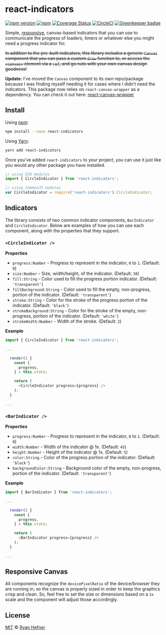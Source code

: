# react-indicators

[![npm version](https://badge.fury.io/js/react-indicators.svg)](https://badge.fury.io/js/react-indicators)
[![npm](https://img.shields.io/npm/l/express.svg)](LICENSE)
[![Coverage Status](https://coveralls.io/repos/github/ryanhefner/react-indicators/badge.svg?branch=master)](https://coveralls.io/github/ryanhefner/react-indicators?branch=master)
[![CircleCI](https://circleci.com/gh/ryanhefner/react-indicators.svg?style=shield)](https://circleci.com/gh/ryanhefner/react-indicators)
[![Greenkeeper badge](https://badges.greenkeeper.io/ryanhefner/react-indicators.svg)](https://greenkeeper.io/)

Simple, [responsive](#responsive-canvas), canvas-based indicators that
you can use to communicate the progress of loaders, timers or whatever else you
might need a progress indicator for.

~~In addition to the pre-built indicators, this library includes a generic `Canvas`
component that you can pass a custom `draw` function to, or access the `<canvas>`
element via a `ref`, and go nuts with your own canvas design goodness!~~

**Update:** I’ve moved the `Canvas` component to its own repo/package because I was finding myself needing it for cases where I didn’t need the indicators. This package now relies on `react-canvas-wrapper` as a dependency. You can check it out here: [react-canvas-wrapper](https://github.com/ryanhefner/react-canvas-wrapper)

## Install

Using [npm](https://npmjs.com/package/react-indicators):

```sh
npm install --save react-indicators
```

Using [Yarn](https://yarn.fyi/react-indicators):

```sh
yarn add react-indicators
```

Once you’ve added `react-indicators` to your project, you can use it just like you
would any other package you have installed.

```js
// using ES6 modules
import { CircleIndicator } from 'react-indicators';

// using CommonJS modules
var CircleIndicator = require('react-indicators').CircleIndicator;
```

## Indicators

The library consists of two common indicator components, `BarIndicator` and `CircleIndicator`. Below are examples of how you can use each component, along with the properties that they support.

### `<CircleIndicator />`

**Properties**

* `progress:Number` - Progress to represent in the indicator, `0` to `1`. (Default: `0`)
* `size:Number` - Size, width/height, of the indicator. (Default: `30`)
* `fill:String` - Color used to fill the progress portion indicator. (Default: `'transparent'`)
* `fillBackground:String` - Color used to fill the empty, non-progress, portion of the indicator. (Default: `'transparent'`)
* `stroke:String` - Color for the stroke of the progress portion of the indicator. (Default: `'black'`)
* `strokeBackground:String` - Color for the stroke of the empty, non-progress, portion of the indicator. (Default: `'white'`)
* `strokeWidth:Number` - Width of the stroke. (Default: `2`)

**Example**

```js
import { CircleIndicator } from 'react-indicators';

...

  render() {
    const {
      progress,
    } = this.state;

    return (
      <CircleIndicator progress={progress} />
    );
  }

...

```

### `<BarIndicator />`

**Properties**

* `progress:Number` - Progress to represent in the indicator, `0` to `1`. (Default: `0`)
* `width:Number` - Width of the indicator @ 1x. (Default: `45`)
* `height:Number` - Height of the indicator @ 1x. (Default: `5`)
* `color:String` - Color of the progress portion of the indicator. (Default: `'black'`)
* `backgroundColor:String` - Background color of the empty, non-progress, portion of the indicator. (Default: `'transparent'`)

**Example**

```js
import { BarIndicator } from 'react-indicators';

...

  render() {
    const {
      progress,
    } = this.state;

    return (
      <BarIndicator progress={progress} />
    );
  }

...

```

## Responsive Canvas

All components recognize the `devicePixelRatio` of the device/browser they are running
in, so the canvas is properly sized in order to keep the graphics crisp and clean.
So, feel free to set the size or dimensions based on a `1x` scale and the component
will adjust those accordingly.

## License

[MIT](LICENSE) © [Ryan Hefner](https://www.ryanhefner.com)
